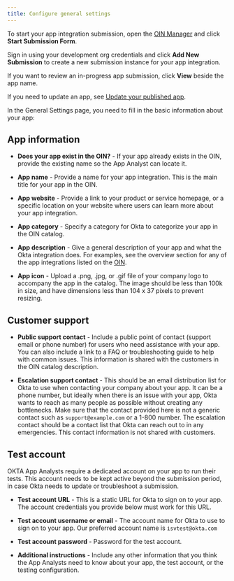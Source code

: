 ```yaml
---
title: Configure general settings
---
```


To start your app integration submission, open the [OIN Manager](https://oinmanager.okta.com) and click **Start Submission Form**.

Sign in using your development org credentials and click **Add New Submission** to create a new submission instance for your app integration.

If you want to review an in-progress app submission, click **View** beside the app name.

If you need to update an app, see [Update your published app](/docs/guides/submit-app/update-submission).

In the General Settings page, you need to fill in the basic information about your app:

## App information

* **Does your app exist in the OIN?** - If your app already exists in the OIN, provide the existing name so the App Analyst can locate it.

* **App name** - Provide a name for your app integration. This is the main title for your app in the OIN.

* **App website** - Provide a link to your product or service homepage, or a specific location on your website where users can learn more about your app integration.

* **App category** - Specify a category for Okta to categorize your app in the OIN catalog.

* **App description** - Give a general description of your app and what the Okta integration does. For examples, see the overview section for any of the app integrations listed on the [OIN](https://www.okta.com/integrations/).

* **App icon** - Upload a .png, .jpg, or .gif file of your company logo to accompany the app in the catalog. The image should be less than 100k in size, and have dimensions less than 104 x 37 pixels to prevent resizing.

## Customer support

* **Public support contact** - Include a public point of contact (support email or phone number) for users who need assistance with your app. You can also include a link to a FAQ or troubleshooting guide to help with common issues. This information is shared with the customers in the OIN catalog description.

* **Escalation support contact** - This should be an email distribution list for Okta to use when contacting your company about your app. It can be a phone number, but ideally when there is an issue with your app, Okta wants to reach as many people as possible without creating any bottlenecks. Make sure that the contact provided here is not a generic contact such as `support@example.com` or a 1-800 number. The escalation contact should be a contact list that Okta can reach out to in any emergencies. This contact information is not shared with customers.


## Test account

OKTA App Analysts require a dedicated account on your app to run their tests. This account needs to be kept active beyond the submission period, in case Okta needs to update or troubleshoot a submission.

* **Test account URL** - This is a static URL for Okta to sign on to your app. The account credentials you provide below must work for this URL.

* **Test account username or email** - The account name for Okta to use to sign on to your app. Our preferred account name is `isvtest@okta.com`

* **Test account password** - Password for the test account.

* **Additional instructions** - Include any other information that you think the App Analysts need to know about your app, the test account, or the testing configuration.

<NextSectionLink/>
